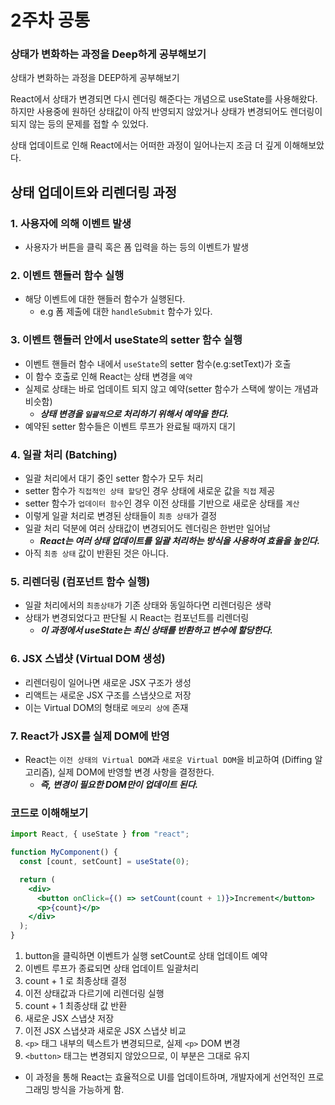 # 2주차 공통

### 상태가 변화하는 과정을 Deep하게 공부해보기

상태가 변화하는 과정을 DEEP하게 공부해보기

React에서 상태가 변경되면 다시 렌더링 해준다는 개념으로 useState를 사용해왔다.
하지만 사용중에 원하던 상태값이 아직 반영되지 않았거나 상태가 변경되어도 렌더링이 되지 않는 등의 문제를 접할 수 있었다.

상태 업데이트로 인해 React에서는 어떠한 과정이 일어나는지 조금 더 깊게 이해해보았다.

## 상태 업데이트와 리렌더링 과정

### 1. 사용자에 의해 이벤트 발생

- 사용자가 버튼을 클릭 혹은 폼 입력을 하는 등의 이벤트가 발생

### 2. 이벤트 핸들러 함수 실행

- 해당 이벤트에 대한 핸들러 함수가 실행된다.
  - e.g 폼 제출에 대한 `handleSubmit` 함수가 있다.

### 3. 이벤트 핸들러 안에서 useState의 setter 함수 실행

- 이벤트 핸들러 함수 내에서 `useState`의 setter 함수(e.g:setText)가 호출
- 이 함수 호출로 인해 React는 상태 변경을 `예약`
- 실제로 상태는 바로 업데이트 되지 않고 예약(setter 함수가 스택에 쌓이는 개념과 비슷함)
  - **_상태 변경을 `일괄적`으로 처리하기 위해서 예약을 한다._**
- 예약된 setter 함수들은 이벤트 루프가 완료될 때까지 대기

### 4. 일괄 처리 (Batching)

- 일괄 처리에서 대기 중인 setter 함수가 모두 처리
- setter 함수가 `직접적인 상태 할당`인 경우 상태에 새로운 값을 `직접` 제공
- setter 함수가 `업데이터 함수`인 경우 이전 상태를 기반으로 새로운 상태를 `계산`
- 이렇게 일괄 처리로 변경된 상태들이 `최종 상태`가 결정
- 일괄 처리 덕분에 여러 상태값이 변경되어도 렌더링은 한번만 일어남
  - **_React는 여러 상태 업데이트를 일괄 처리하는 방식을 사용하여 효율을 높인다._**
- 아직 `최종 상태` 값이 반환된 것은 아니다.

### 5. 리렌더링 (컴포넌트 함수 실행)

- 일괄 처리에서의 `최종상태`가 기존 상태와 동일하다면 리렌더링은 생략
- 상태가 변경되었다고 판단될 시 React는 컴포넌트를 리렌더링
  - **_이 과정에서 useState는 최신 상태를 반환하고 변수에 할당한다._**

### 6. JSX 스냅샷 (Virtual DOM 생성)

- 리렌더링이 일어나면 새로운 JSX 구조가 생성
- 리액트는 새로운 JSX 구조를 스냅샷으로 저장
- 이는 Virtual DOM의 형태로 `메모리 상에` 존재

### 7. React가 JSX를 실제 DOM에 반영

- React는 `이전 상태의 Virtual DOM`과 `새로운 Virtual DOM`을 비교하여 (Diffing 알고리즘), 실제 DOM에 반영할 변경 사항을 결정한다.
  - **_즉, 변경이 필요한 DOM만이 업데이트 된다._**

### 코드로 이해해보기

```jsx
import React, { useState } from "react";

function MyComponent() {
  const [count, setCount] = useState(0);

  return (
    <div>
      <button onClick={() => setCount(count + 1)}>Increment</button>
      <p>{count}</p>
    </div>
  );
}
```

1. button을 클릭하면 이벤트가 실행 setCount로 상태 업데이트 예약
2. 이벤트 루프가 종료되면 상태 업데이트 일괄처리
3. count + 1 로 최종상태 결정
4. 이전 상태값과 다르기에 리렌더링 실행
5. count + 1 최종상태 값 반환
6. 새로운 JSX 스냅샷 저장
7. 이전 JSX 스냅샷과 새로운 JSX 스냅샷 비교
8. `<p>` 태그 내부의 텍스트가 변경되므로, 실제 `<p>` DOM 변경
9. `<button>` 태그는 변경되지 않았으므로, 이 부분은 그대로 유지

- 이 과정을 통해 React는 효율적으로 UI를 업데이트하며, 개발자에게 선언적인 프로그래밍 방식을 가능하게 함.
